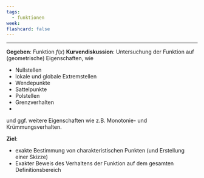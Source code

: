 ```yaml
---
tags:
  - funktionen
week: 
flashcard: false
---
```

***

**Gegeben**: Funktion $f(x)$
**Kurvendiskussion**: Untersuchung der Funktion auf (geometrische) Eigenschaften, wie

- Nullstellen
- lokale und globale Extremstellen
- Wendepunkte
- Sattelpunkte
- Polstellen
- Grenzverhalten
- 
und ggf. weitere Eigenschaften wie z.B. Monotonie- und Krümmungsverhalten.

**Ziel**:
- exakte Bestimmung von charakteristischen Punkten (und Erstellung einer Skizze)
- Exakter Beweis des Verhaltens der Funktion auf dem gesamten Definitionsbereich